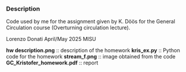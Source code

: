 ### Description

Code used by me for the assignment given by K. Döös for the General Circulation course (Overturning circulation lecture).

Lorenzo Donati
April/May 2025
MISU

**hw description.png** :: description of the homework
**kris_ex.py** :: Python code for the homework
**stream_f.png** :: image obtained from the code
**GC_Kristofer_homework.pdf** :: report 
